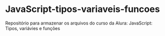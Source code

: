 # JavaScript-tipos-variaveis-funcoes
Repositório para armazenar os arquivos do curso da Alura: JavaScript: Tipos, variávies e funções
